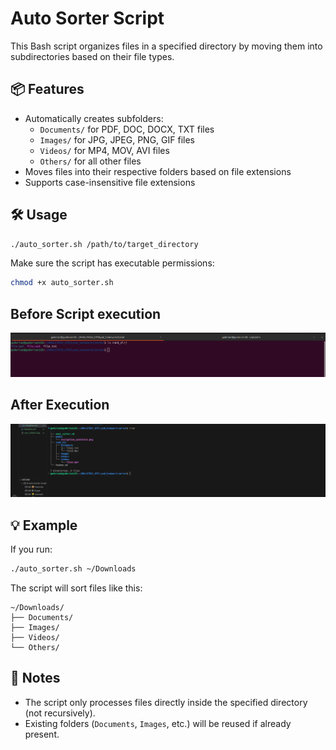 
# Auto Sorter Script

This Bash script organizes files in a specified directory by moving them into subdirectories based on their file types.

## 📦 Features

- Automatically creates subfolders:
  - `Documents/` for PDF, DOC, DOCX, TXT files
  - `Images/` for JPG, JPEG, PNG, GIF files
  - `Videos/` for MP4, MOV, AVI files
  - `Others/` for all other files
- Moves files into their respective folders based on file extensions
- Supports case-insensitive file extensions

## 🛠 Usage

```bash
./auto_sorter.sh /path/to/target_directory
````

Make sure the script has executable permissions:

```bash
chmod +x auto_sorter.sh
```

## Before Script execution
![image](media/rand_dir_content.png)

## After Execution
![image](media/rand_dir.png)

## 💡 Example

If you run:

```bash
./auto_sorter.sh ~/Downloads
```

The script will sort files like this:

```
~/Downloads/
├── Documents/
├── Images/
├── Videos/
└── Others/
```

## 🧾 Notes

* The script only processes files directly inside the specified directory (not recursively).
* Existing folders (`Documents`, `Images`, etc.) will be reused if already present.


